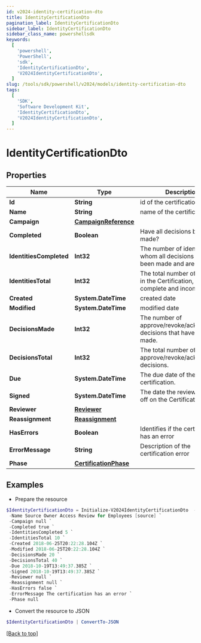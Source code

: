 ```yaml
---
id: v2024-identity-certification-dto
title: IdentityCertificationDto
pagination_label: IdentityCertificationDto
sidebar_label: IdentityCertificationDto
sidebar_class_name: powershellsdk
keywords:
  [
    'powershell',
    'PowerShell',
    'sdk',
    'IdentityCertificationDto',
    'V2024IdentityCertificationDto',
  ]
slug: /tools/sdk/powershell/v2024/models/identity-certification-dto
tags:
  [
    'SDK',
    'Software Development Kit',
    'IdentityCertificationDto',
    'V2024IdentityCertificationDto',
  ]
---
```


# IdentityCertificationDto

## Properties

| Name | Type | Description | Notes |
| --- | --- | --- | --- |
| **Id** | **String** | id of the certification | [optional] |
| **Name** | **String** | name of the certification | [optional] |
| **Campaign** | [**CampaignReference**](campaign-reference) |  | [optional] |
| **Completed** | **Boolean** | Have all decisions been made? | [optional] |
| **IdentitiesCompleted** | **Int32** | The number of identities for whom all decisions have been made and are complete. | [optional] |
| **IdentitiesTotal** | **Int32** | The total number of identities in the Certification, both complete and incomplete. | [optional] |
| **Created** | **System.DateTime** | created date | [optional] |
| **Modified** | **System.DateTime** | modified date | [optional] |
| **DecisionsMade** | **Int32** | The number of approve/revoke/acknowledge decisions that have been made. | [optional] |
| **DecisionsTotal** | **Int32** | The total number of approve/revoke/acknowledge decisions. | [optional] |
| **Due** | **System.DateTime** | The due date of the certification. | [optional] |
| **Signed** | **System.DateTime** | The date the reviewer signed off on the Certification. | [optional] |
| **Reviewer** | [**Reviewer**](reviewer) |  | [optional] |
| **Reassignment** | [**Reassignment**](reassignment) |  | [optional] |
| **HasErrors** | **Boolean** | Identifies if the certification has an error | [optional] |
| **ErrorMessage** | **String** | Description of the certification error | [optional] |
| **Phase** | [**CertificationPhase**](certification-phase) |  | [optional] |

## Examples

- Prepare the resource

```powershell
$IdentityCertificationDto = Initialize-V2024IdentityCertificationDto  -Id 2c9180835d2e5168015d32f890ca1581 `
 -Name Source Owner Access Review for Employees [source] `
 -Campaign null `
 -Completed true `
 -IdentitiesCompleted 5 `
 -IdentitiesTotal 10 `
 -Created 2018-06-25T20:22:28.104Z `
 -Modified 2018-06-25T20:22:28.104Z `
 -DecisionsMade 20 `
 -DecisionsTotal 40 `
 -Due 2018-10-19T13:49:37.385Z `
 -Signed 2018-10-19T13:49:37.385Z `
 -Reviewer null `
 -Reassignment null `
 -HasErrors false `
 -ErrorMessage The certification has an error `
 -Phase null
```

- Convert the resource to JSON

```powershell
$IdentityCertificationDto | ConvertTo-JSON
```

[[Back to top]](#)
